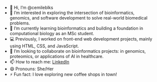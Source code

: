 - 👋 Hi, I’m @cemileblks
- 👀 I’m interested in exploring the intersection of bioinformatics, genomics, and software development to solve real-world biomedical problems.
- 🌱 I’m currently learning bioinformatics and building a foundation in computational biology as an MSc student.
- 💻 Previously, I worked on front-end web development projects, mainly using HTML, CSS, and JavaScript.
- 💞️ I’m looking to collaborate on bioinformatics projects: in genomics, proteomics, or applications of AI in healthcare.
- 📫 How to reach me: [LinkedIn](https://www.linkedin.com/in/cemile-b-606084146/)
- 😄 Pronouns: She/Her
- ⚡ Fun fact: I love exploring new coffee shops in town! 

<!---
cemileblks/cemileblks is a ✨ special ✨ repository because its `README.md` (this file) appears on your GitHub profile.
You can click the Preview link to take a look at your changes.
--->
